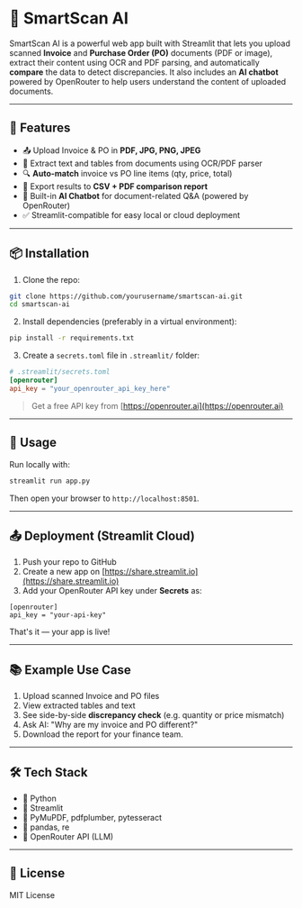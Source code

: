 # 🧠 SmartScan AI

SmartScan AI is a powerful web app built with Streamlit that lets you upload scanned **Invoice** and **Purchase Order (PO)** documents (PDF or image), extract their content using OCR and PDF parsing, and automatically **compare** the data to detect discrepancies. It also includes an **AI chatbot** powered by OpenRouter to help users understand the content of uploaded documents.

---

## 🚀 Features

- 📤 Upload Invoice & PO in **PDF, JPG, PNG, JPEG**
- 📄 Extract text and tables from documents using OCR/PDF parser
- 🔍 **Auto-match** invoice vs PO line items (qty, price, total)
- 📁 Export results to **CSV + PDF comparison report**
- 🤖 Built-in **AI Chatbot** for document-related Q&A (powered by OpenRouter)
- ✅ Streamlit-compatible for easy local or cloud deployment

---

## 📦 Installation

1. Clone the repo:

```bash
git clone https://github.com/yourusername/smartscan-ai.git
cd smartscan-ai
```

2. Install dependencies (preferably in a virtual environment):

```bash
pip install -r requirements.txt
```

3. Create a `secrets.toml` file in `.streamlit/` folder:

```toml
# .streamlit/secrets.toml
[openrouter]
api_key = "your_openrouter_api_key_here"
```

> Get a free API key from [https://openrouter.ai](https://openrouter.ai)

---

## 🧪 Usage

Run locally with:

```bash
streamlit run app.py
```

Then open your browser to `http://localhost:8501`.

---

## 📤 Deployment (Streamlit Cloud)

1. Push your repo to GitHub
2. Create a new app on [https://share.streamlit.io](https://share.streamlit.io)
3. Add your OpenRouter API key under **Secrets** as:

```
[openrouter]
api_key = "your-api-key"
```

That's it — your app is live!

---

## 📚 Example Use Case

1. Upload scanned Invoice and PO files
2. View extracted tables and text
3. See side-by-side **discrepancy check** (e.g. quantity or price mismatch)
4. Ask AI: "Why are my invoice and PO different?"
5. Download the report for your finance team.

---

## 🛠️ Tech Stack

- 🐍 Python
- 🎈 Streamlit
- 📄 PyMuPDF, pdfplumber, pytesseract
- 🔎 pandas, re
- 🤖 OpenRouter API (LLM)

---

## 📃 License

MIT License